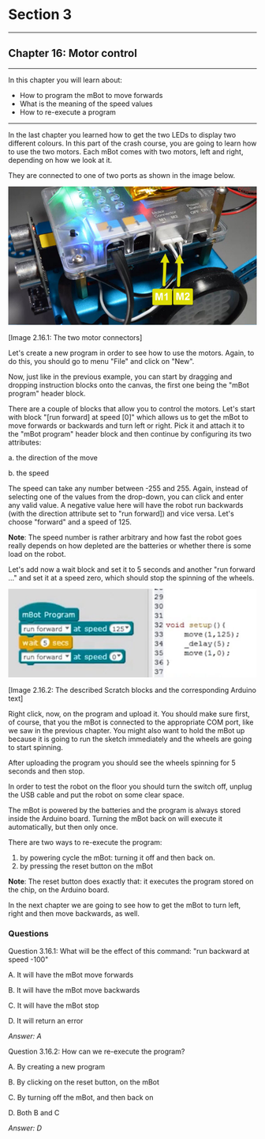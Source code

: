# Section 3

---

## Chapter 16: Motor control

---

In this chapter you will learn about:

* How to program the mBot to move forwards
* What is the meaning of the speed values
* How to re-execute a program

---

In the last chapter you learned how to get the two LEDs to display two different colours. In this part of the crash course, you are going to learn how to use the two motors. Each mBot comes with two motors, left and right, depending on how we look at it.

They are connected to one of two ports as shown in the image below.

![](/assets/Img.3.16.1.jpg)

\[Image 2.16.1: The two motor connectors\]

Let's create a new program in order to see how to use the motors. Again, to do this, you should go to menu "File" and click on "New".

Now, just like in the previous example, you can start by dragging and dropping instruction blocks onto the canvas, the first one being the "mBot program" header block.

There are a couple of blocks that allow you to control the motors. Let's start with block "\[run forward\] at speed \[0\]" which allows us to get the mBot to move forwards or backwards and turn left or right. Pick it and attach it to the "mBot program" header block and then continue by configuring its two attributes:

a. the direction of the move

b. the speed

The speed can take any number between -255 and 255. Again, instead of selecting one of the values from the drop-down, you can click and enter any valid value. A negative value here will have the robot run backwards \(with the direction attribute set to "run forward\]\) and vice versa. Let's choose "forward" and a speed of 125.

**Note**: The speed number is rather arbitrary and how fast the robot goes really depends on how depleted are the batteries or whether there is some load on the robot.

Let's add now a wait block and set it to 5 seconds and another "run forward ..." and set it at a speed zero, which should stop the spinning of the wheels.

![](/assets/Img.3.16.2.jpg)

\[Image 2.16.2: The described Scratch blocks and the corresponding Arduino text\]

Right click, now, on the program and upload it. You should make sure first, of course, that you the mBot is connected to the appropriate COM port, like we saw in the previous chapter. You might also want to hold the mBot up because it is going to run the sketch immediately and the wheels are going to start spinning.

After uploading the program you should see the wheels spinning for 5 seconds and then stop.

In order to test the robot on the floor you should turn the switch off, unplug the USB cable and put the robot on some clear space.

The mBot is powered by the batteries and the program is always stored inside the Arduino board. Turning the mBot back on will execute it automatically, but then only once.

There are two ways to re-execute the program:

1. by powering cycle the mBot: turning it off and then back on.
2. by pressing the reset button on the mBot

**Note**: The reset button does exactly that: it executes the program stored on the chip, on the Arduino board.

In the next chapter we are going to see how to get the mBot to turn left, right and then move backwards, as well.

### Questions

Question 3.16.1: What will be the effect of this command: "run backward at speed -100"

A. It will have the mBot move forwards

B. It will have the mBot move backwards

C. It will have the mBot stop

D. It will return an error

_Answer: A_

Question 3.16.2: How can we re-execute the program?

A. By creating a new program

B. By clicking on the reset button, on the mBot

C. By turning off the mBot, and then back on

D. Both B and C

_Answer: D_

